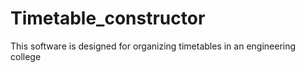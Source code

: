 # Timetable_constructor
This software is designed for organizing timetables in an engineering college
